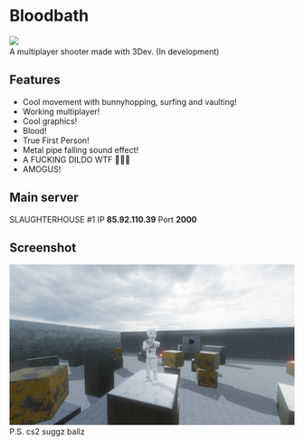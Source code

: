 # Bloodbath
![](https://img.shields.io/github/downloads/1kuso4ek1/Bloodbath/total)  
A multiplayer shooter made with 3Dev. (In development)
## Features
- Cool movement with bunnyhopping, surfing and vaulting!
- Working multiplayer!
- Cool graphics!
- Blood!
- True First Person!
- Metal pipe falling sound effect!
- A FUCKING DILDO WTF 🤨🤨🤨
- AMOGUS!
## Main server
SLAUGHTERHOUSE #1
IP **85.92.110.39** Port **2000**
## Screenshot
![](./screenshot.png)  
P.S. cs2 suggz ballz
